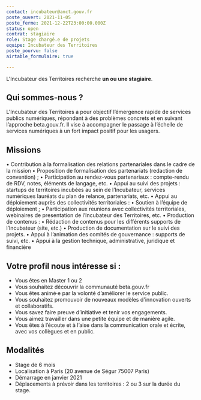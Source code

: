 ```yaml
---
contact: incubateur@anct.gouv.fr
poste_ouvert: 2021-11-05
poste_ferme: 2021-12-22T23:00:00.000Z
status: open
contrat: stagiaire
role: Stage chargé.e de projets
equipe: Incubateur des Territoires
poste_pourvu: false
airtable_formulaire: true

---
```


L'Incubateur des Territoires recherche **un ou une stagiaire**.

## Qui sommes-nous ?

L'Incubateur des Territoires a pour objectif l’émergence rapide de services publics numériques, répondant à des problèmes concrets et en suivant l’approche beta.gouv.fr. Il vise à accompagner le passage à l’échelle de services numériques à un fort impact positif pour les usagers. 

## Missions
• Contribution à la formalisation des relations partenariales dans le cadre de la mission 
•	Proposition de formalisation des partenariats (redaction de convention) ; 
•	Participation au rendez-vous partenariaux : compte-rendu de RDV, notes, éléments de langage, etc. 
•	Appui au suivi des projets : startups de territoires  incubées au sein de l’Incubateur, services numériques lauréats du plan de relance, partenariats, etc. 
•	Appui au déploiement auprès des collectivités territoriales : 
•	Soutien à l’équipe de déploiement ;
•	Participation aux reunions avec collectivités territoriales, webinaires de presentation de l’Incubateur des Territoires, etc.
•	Production de contenus : 
•	Rédaction de contenus pour les différents supports de l’Incubateur (site, etc.)
•	Production de documentation sur le suivi des projets.
•	Appui à l’animation des comités de gouvernance : supports de suivi, etc. 
•	Appui à la gestion technique, administrative, juridique et financière 

## Votre profil nous intéresse si :

- Vous êtes en Master 1 ou 2
- Vous souhaitez découvrir la communauté beta.gouv.fr
- Vous êtes animé·e par la volonté d’améliorer le service public.
- Vous souhaitez promouvoir de nouveaux modèles d'innovation ouverts et collaboratifs.
- Vous savez faire preuve d’initiative et tenir vos engagements.
- Vous aimez travailler dans une petite équipe et de manière agile.
- Vous êtes à l’écoute et à l’aise dans la communication orale et écrite, avec vos collègues et en public.

## Modalités

- Stage de 6 mois 
- Localisation à Paris (20 avenue de Ségur 75007 Paris)
- Démarrage en janvier 2021
- Déplacements à prévoir dans les territoires : 2 ou 3 sur la durée du stage.
